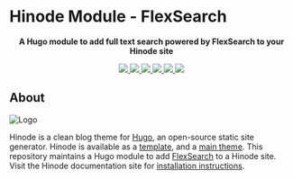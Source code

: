 # Hinode Module - FlexSearch

<!-- Tagline -->
<p align="center">
    <b>A Hugo module to add full text search powered by FlexSearch to your Hinode site</b>
    <br />
</p>

<!-- Badges -->
<p align="center">
    <a href="https://gohugo.io" alt="Hugo website">
        <img src="https://img.shields.io/badge/generator-hugo-brightgreen">
    </a>
    <a href="https://gethinode.com" alt="Hinode theme">
        <img src="https://img.shields.io/badge/theme-hinode-blue">
    </a>
    <a href="https://github.com/gethinode/mod-flexsearch/commits/main" alt="Last commit">
        <img src="https://img.shields.io/github/last-commit/gethinode/mod-flexsearch.svg">
    </a>
    <a href="https://github.com/gethinode/mod-flexsearch/issues" alt="Issues">
        <img src="https://img.shields.io/github/issues/gethinode/mod-flexsearch.svg">
    </a>
    <a href="https://github.com/gethinode/mod-flexsearch/pulls" alt="Pulls">
        <img src="https://img.shields.io/github/issues-pr-raw/gethinode/mod-flexsearch.svg">
    </a>
    <a href="https://github.com/gethinode/mod-flexsearch/blob/main/LICENSE" alt="License">
        <img src="https://img.shields.io/github/license/gethinode/mod-flexsearch">
    </a>
</p>

## About

![Logo](https://raw.githubusercontent.com/gethinode/hinode/main/static/img/logo.png)

Hinode is a clean blog theme for [Hugo][hugo], an open-source static site generator. Hinode is available as a [template][repository_template], and a [main theme][repository]. This repository maintains a Hugo module to add [FlexSearch][flexsearch] to a Hinode site. Visit the Hinode documentation site for [installation instructions][hinode_docs].

<!-- MARKDOWN LINKS -->
[flexsearch]: https://github.com/nextapps-de/flexsearch
[hugo]: https://gohugo.io
[hinode_docs]: https://gethinode.com
[repository]: https://github.com/gethinode/hinode.git
[repository_template]: https://github.com/gethinode/template.git
